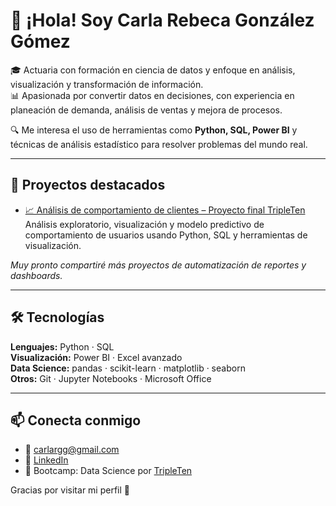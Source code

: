# 👋 ¡Hola! Soy Carla Rebeca González Gómez

🎓 Actuaria con formación en ciencia de datos y enfoque en análisis, visualización y transformación de información.  
📊 Apasionada por convertir datos en decisiones, con experiencia en planeación de demanda, análisis de ventas y mejora de procesos.

🔍 Me interesa el uso de herramientas como **Python, SQL, Power BI** y técnicas de análisis estadístico para resolver problemas del mundo real.

---

## 🚀 Proyectos destacados

- [📈 Análisis de comportamiento de clientes – Proyecto final TripleTen](https://github.com/CarlaRebecaGonzalez/proyecto-final-tripleten)  
  Análisis exploratorio, visualización y modelo predictivo de comportamiento de usuarios usando Python, SQL y herramientas de visualización.

*Muy pronto compartiré más proyectos de automatización de reportes y dashboards.*

---

## 🛠 Tecnologías

**Lenguajes:** Python · SQL  
**Visualización:** Power BI · Excel avanzado  
**Data Science:** pandas · scikit-learn · matplotlib · seaborn  
**Otros:** Git · Jupyter Notebooks · Microsoft Office

---

## 📫 Conecta conmigo

- 📧 carlargg@gmail.com  
- 💼 [LinkedIn](https://www.linkedin.com/in/carla-gonz%C3%A1lez-g%C3%B3mez/) 
- 🧠 Bootcamp: Data Science por [TripleTen](https://tripleten.com)

Gracias por visitar mi perfil 💜
